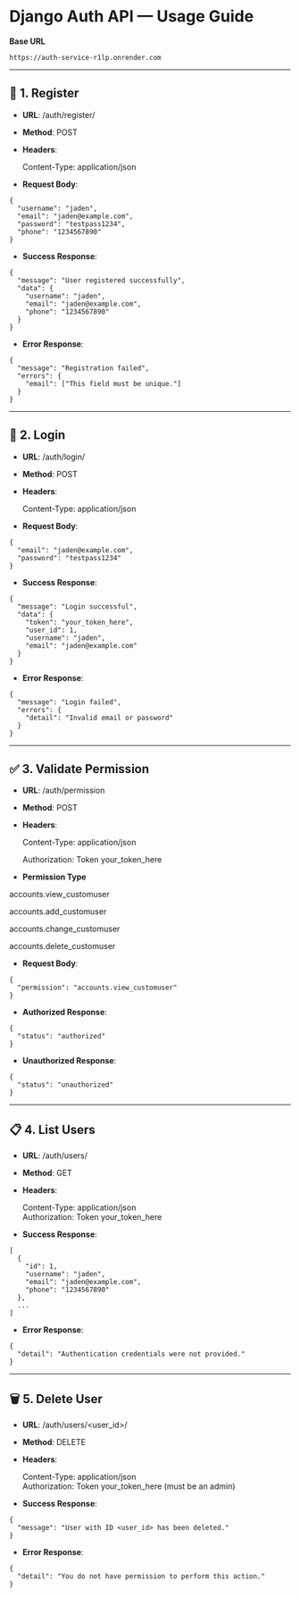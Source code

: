 # **Django Auth API — Usage Guide**





**Base URL**

```
https://auth-service-r1lp.onrender.com
```



------





## **🔐 1. Register**





- **URL**: /auth/register/

- **Method**: POST

- **Headers**:

  Content-Type: application/json

- **Request Body**:



```
{
  "username": "jaden",
  "email": "jaden@example.com",
  "password": "testpass1234",
  "phone": "1234567890"
}
```



- **Success Response**:



```
{
  "message": "User registered successfully",
  "data": {
    "username": "jaden",
    "email": "jaden@example.com",
    "phone": "1234567890"
  }
}
```



- **Error Response**:



```
{
  "message": "Registration failed",
  "errors": {
    "email": ["This field must be unique."]
  }
}
```



------





## **🔑 2. Login**





- **URL**: /auth/login/

- **Method**: POST

- **Headers**:

  Content-Type: application/json

- **Request Body**:



```
{
  "email": "jaden@example.com",
  "password": "testpass1234"
}
```



- **Success Response**:



```
{
  "message": "Login successful",
  "data": {
    "token": "your_token_here",
    "user_id": 1,
    "username": "jaden",
    "email": "jaden@example.com"
  }
}
```



- **Error Response**:



```
{
  "message": "Login failed",
  "errors": {
    "detail": "Invalid email or password"
  }
}
```



------





## **✅ 3. Validate Permission**





- **URL**: /auth/permission

- **Method**: POST

- **Headers**:

  Content-Type: application/json

  Authorization: Token your_token_here

- **Permission Type**

accounts.view_customuser

accounts.add_customuser

accounts.change_customuser

accounts.delete_customuser

- **Request Body**:



```
{
  "permission": "accounts.view_customuser"
}
```



- **Authorized Response**:



```
{
  "status": "authorized"
}
```



- **Unauthorized Response**:



```
{
  "status": "unauthorized"
}
```



---

## **📋 4. List Users**

- **URL**: /auth/users/

- **Method**: GET

- **Headers**:
  
  Content-Type: application/json  
  Authorization: Token your_token_here

- **Success Response**:

```
[
  {
    "id": 1,
    "username": "jaden",
    "email": "jaden@example.com",
    "phone": "1234567890"
  },
  ...
]
```

- **Error Response**:

```
{
  "detail": "Authentication credentials were not provided."
}
```

---

## **🗑 5. Delete User**

- **URL**: /auth/users/<user_id>/

- **Method**: DELETE

- **Headers**:
  
  Content-Type: application/json  
  Authorization: Token your_token_here (must be an admin)

- **Success Response**:

```
{
  "message": "User with ID <user_id> has been deleted."
}
```

- **Error Response**:

```
{
  "detail": "You do not have permission to perform this action."
}
```
